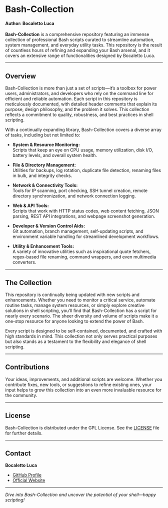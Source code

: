 # Bash-Collection
#### Author: Bocaletto Luca

**Bash-Collection** is a comprehensive repository featuring an immense collection of professional Bash scripts curated to streamline automation, system management, and everyday utility tasks. This repository is the result of countless hours of refining and expanding your Bash arsenal, and it covers an extensive range of functionalities designed by Bocaletto Luca.

---

## Overview

Bash-Collection is more than just a set of scripts—it’s a toolbox for power users, administrators, and developers who rely on the command line for efficient and reliable automation. Each script in this repository is meticulously documented, with detailed header comments that explain its purpose, design philosophy, and the problem it solves. This collection reflects a commitment to quality, robustness, and best practices in shell scripting.

With a continually expanding library, Bash-Collection covers a diverse array of tasks, including but not limited to:

- **System & Resource Monitoring:**  
  Scripts that keep an eye on CPU usage, memory utilization, disk I/O, battery levels, and overall system health.

- **File & Directory Management:**  
  Utilities for backups, log rotation, duplicate file detection, renaming files in bulk, and integrity checks.

- **Network & Connectivity Tools:**  
  Tools for IP scanning, port checking, SSH tunnel creation, remote directory synchronization, and network connection logging.

- **Web & API Tools:**  
  Scripts that work with HTTP status codes, web content fetching, JSON parsing, REST API integrations, and webpage screenshot generation.

- **Developer & Version Control Aids:**  
  Git automation, branch management, self-updating scripts, and environment variable handling for streamlined development workflows.

- **Utility & Enhancement Tools:**  
  A variety of innovative utilities such as inspirational quote fetchers, regex-based file renaming, command wrappers, and even multimedia converters.

---

## The Collection

This repository is continually being updated with new scripts and enhancements. Whether you need to monitor a critical service, automate routine tasks, manage system resources, or simply explore creative solutions in shell scripting, you’ll find that Bash-Collection has a script for nearly every scenario. The sheer diversity and volume of scripts make it a one-stop resource for anyone looking to extend the power of Bash.

Every script is designed to be self-contained, documented, and crafted with high standards in mind. This collection not only serves practical purposes but also stands as a testament to the flexibility and elegance of shell scripting.

---

## Contributions

Your ideas, improvements, and additional scripts are welcome. Whether you contribute fixes, new tools, or suggestions to refine existing ones, your input helps to grow this collection into an even more invaluable resource for the community.

---

## License

Bash-Collection is distributed under the GPL License. See the [LICENSE](LICENSE) file for further details.

---

## Contact

**Bocaletto Luca**  
- [GitHub Profile](https://github.com/bocaletto-luca)  
- [Official Website](https://bocalettoluca.altervista.org)

---

*Dive into Bash-Collection and uncover the potential of your shell—happy scripting!*
